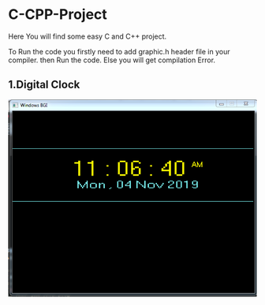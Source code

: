 # C-CPP-Project
Here You will find some easy C and C++ project.

To Run the code you firstly need to add graphic.h header file in your compiler.
then Run the code. Else you will get compilation Error.

## 1.Digital Clock 

<img src="Picture/Digital Clock.PNG" align="Left" height="400px">
